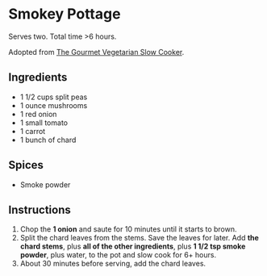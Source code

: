 # Smokey Pottage

Serves two. Total time >6 hours.

Adopted from [The Gourmet Vegetarian Slow Cooker](https://www.amazon.com/Gourmet-Vegetarian-Slow-Cooker-Sophisticated/dp/158008074X).

## Ingredients

- 1 1/2 cups split peas
- 1 ounce mushrooms
- 1 red onion
- 1 small tomato
- 1 carrot
- 1 bunch of chard

## Spices

- Smoke powder

## Instructions

1. Chop the **1 onion** and saute for 10 minutes until it starts to brown.
2. Split the chard leaves from the stems. Save the leaves for later. Add **the
   chard stems**, plus **all of the other ingredients**, plus **1 1/2 tsp smoke
   powder**, plus water, to the pot and slow cook for 6+ hours.
3. About 30 minutes before serving, add the chard leaves.
